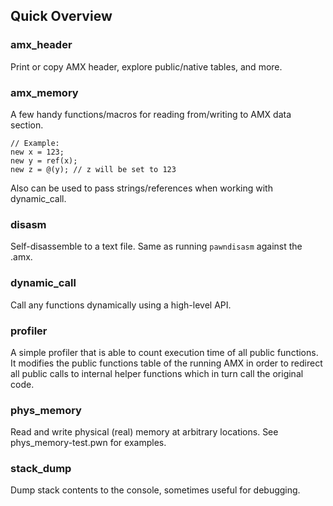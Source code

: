 Quick Overview
--------------

### amx_header ###

Print or copy AMX header, explore public/native tables, and more.

### amx_memory ###

A few handy functions/macros for reading from/writing to AMX data section. 

	// Example:
	new x = 123;
	new y = ref(x);
	new z = @(y); // z will be set to 123

Also can be used to pass strings/references when working with dynamic_call.

### disasm ###

Self-disassemble to a text file. Same as running `pawndisasm` against the .amx.

### dynamic_call ###

Call any functions dynamically using a high-level API.

### profiler ###

A simple profiler that is able to count execution time of all public functions.
It modifies the public functions table of the running AMX in order to redirect 
all public calls to internal helper functions which in turn call the original code.

### phys_memory ###

Read and write physical (real) memory at arbitrary locations. See phys_memory-test.pwn for examples.

### stack_dump ###

Dump stack contents to the console, sometimes useful for debugging.
